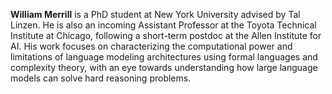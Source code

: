 **William Merrill** is a PhD student at New York University advised by Tal Linzen. He is also an incoming Assistant Professor at the Toyota Technical Institute at Chicago, following a short-term postdoc at the Allen Institute for AI. His work focuses on characterizing the computational power and limitations of language modeling architectures using formal languages and complexity theory, with an eye towards understanding
how large language models can solve hard reasoning problems.